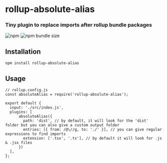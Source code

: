# rollup-absolute-alias
### Tiny plugin to replace imports after rollup bundle packages
![npm](https://img.shields.io/npm/v/rollup-absolute-alias?style=plastic)
![npm bundle size](https://img.shields.io/bundlephobia/min/rollup-absolute-alias?label=size&style=plastic)
## Installation
```
npm install rollup-absolute-alias
```

## Usage
```
// rollup.config.js
const absoluteAlias = require('rollup-absolute-alias');
 
export default {
  input: './src/index.js',
  plugins: [
      absoluteAlias({
        path: 'dist', // by default, it will look for the 'dist' folder but you can also give a custom output folder
        entries: [{ from: /@\//g, to: './' }], // you can give regular expressions to find imports
        extension: ['.tsx', '.ts'], // by default it will look for .js & .jsx files
      })
  ],
};
```